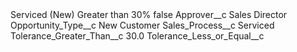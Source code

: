 <?xml version="1.0" encoding="UTF-8"?>
<CustomMetadata xmlns="http://soap.sforce.com/2006/04/metadata" xmlns:xsi="http://www.w3.org/2001/XMLSchema-instance" xmlns:xsd="http://www.w3.org/2001/XMLSchema">
    <label>Serviced (New) Greater than 30%</label>
    <protected>false</protected>
    <values>
        <field>Approver__c</field>
        <value xsi:type="xsd:string">Sales Director</value>
    </values>
    <values>
        <field>Opportunity_Type__c</field>
        <value xsi:type="xsd:string">New Customer</value>
    </values>
    <values>
        <field>Sales_Process__c</field>
        <value xsi:type="xsd:string">Serviced</value>
    </values>
    <values>
        <field>Tolerance_Greater_Than__c</field>
        <value xsi:type="xsd:double">30.0</value>
    </values>
    <values>
        <field>Tolerance_Less_or_Equal__c</field>
        <value xsi:nil="true"/>
    </values>
</CustomMetadata>
